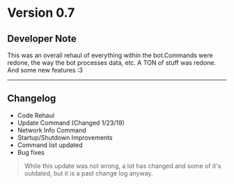 Version 0.7
============
Developer Note
---------------
This was an overall rehaul of everything within the bot.Commands were redone, the way the bot processes data, etc. A TON of stuff was redone. And some new features :3

---

Changelog
------------------
 - Code Rehaul
 - Update Command (Changed 1/23/19)
 - Network Info Command
 - Startup/Shutdown Improvements
 - Command list updated
 - Bug fixes

> While this update was not wrong, a lot has changed and some of it's
> outdated, but it is a past change log anyway.
